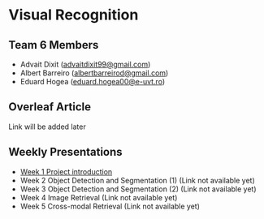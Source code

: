 # **Visual Recognition**

## Team 6 Members

- Advait Dixit (advaitdixit99@gmail.com)
- Albert Barreiro (albertbarreirod@gmail.com)
- Eduard Hogea (eduard.hogea00@e-uvt.ro)

## Overleaf Article

Link will be added later

## Weekly Presentations

- [Week 1 Project introduction](https://docs.google.com/presentation/d/1S9_8x5Vc7RlXTraeNL5-cWn-vbvcuax4l4FJzjlnD2A/edit?usp=sharing)
- Week 2 Object Detection and Segmentation (1) (Link not available yet)
- Week 3 Object Detection and Segmentation (2) (Link not available yet)
- Week 4 Image Retrieval (Link not available yet)
- Week 5 Cross-modal Retrieval (Link not available yet)


